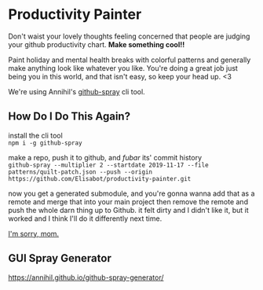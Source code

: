 # Productivity Painter
Don't waist your lovely thoughts feeling concerned that people are judging your github productivity chart. **Make something cool!!**

Paint holiday and mental health breaks with colorful patterns and generally make anything look like whatever you like. You're doing a great job just being you in this world, and that isn't easy, so keep your head up. <3

We're using Annihil's [github-spray](https://github.com/Annihil/github-spray) cli tool.

## How Do I Do This Again?
install the cli tool <br>
`npm i -g github-spray`

make a repo, push it to github, and *fubar* its' commit history <br>
 ```github-spray --multiplier 2 --startdate 2019-11-17 --file patterns/quilt-patch.json --push --origin https://github.com/Elisabot/productivity-painter.git```

now you get a generated submodule, and you're gonna wanna add that as a remote and merge that into your main project then remove the remote and push the whole darn thing up to Github. it felt dirty and I didn't like it, but it worked and I think I'll do it differently next time.

[I'm sorry, mom.](https://thoughts.t37.net/merging-2-different-git-repositories-without-losing-your-history-de7a06bba804)

## GUI Spray Generator
https://annihil.github.io/github-spray-generator/
